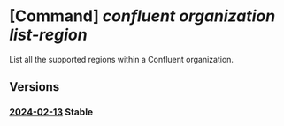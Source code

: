 # [Command] _confluent organization list-region_

List all the supported regions within a Confluent organization.

## Versions

### [2024-02-13](/Resources/mgmt-plane/L3N1YnNjcmlwdGlvbnMve30vcmVzb3VyY2Vncm91cHMve30vcHJvdmlkZXJzL21pY3Jvc29mdC5jb25mbHVlbnQvb3JnYW5pemF0aW9ucy97fS9saXN0cmVnaW9ucw==/2024-02-13.xml) **Stable**

<!-- mgmt-plane /subscriptions/{}/resourcegroups/{}/providers/microsoft.confluent/organizations/{}/listregions 2024-02-13 -->
